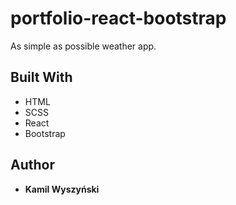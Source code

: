 # portfolio-react-bootstrap

As simple as possible weather app.

## Built With


* HTML
* SCSS
* React
* Bootstrap


## Author

* **Kamil Wyszyński**
